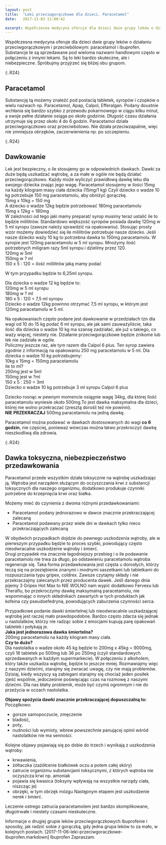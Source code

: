 ```yaml
---
layout: post
title:  "Leki przeciwgorączkowe dla dzieci. Paracetamol"
date:   2017-11-03 11:00:42

excerpt: Współczesna medycyna oferuje dla dzieci dwie grupy leków o działaniu przeciwgorączkowym i przeciwbólowym: paracetamol i ibuprofen. Spróbujmy przyjrzeć się bliżej obu grupom.
---
```


Współczesna medycyna oferuje dla dzieci dwie grupy leków o działaniu przeciwgorączkowym i przeciwbólowym: paracetamol i ibuprofen. Substancje te są sprzedawane pod wieloma nazwami handlowymi często w połączeniu z innymi lekami. Są to leki bardzo skuteczne, ale i niebezpieczne. Spróbujmy przyjrzeć się bliżej obu grupom.

{:.R24}
## Paracetamol

Substancję tą możemy znaleźć pod postacią tabletek, syropów i czopków o wielu nazwach np. Paracetamol, Apap, Calpol, Efferalgan. Podany doustnie wchłania się bardzo szybko z przewodu pokarmowego w ciągu kilku minut, a swoje pełne działanie osiąga po około godzinie. Długość czasu działania utrzymuje się przez około 4 do 6 godzin. Paracetamol działa przeciwgorączkowo oraz przeciwbólowo. Nie działa przeciwzapalnie, więc nie zmniejsza obrzęków, zaczerwienienia np. po szczepieniu. 

{:.R24}
## Dawkowanie

Lek jest bezpieczny, o ile stosujemy go w odpowiednich dawkach. Dawki za duże będą uszkadzać wątrobę, a za małe w ogóle nie będą działać przeciwgorączkowo. 
Każdy może wyliczyć prawidłową dawkę leku dla swojego dziecka znając jego wagę. Paracetamol stosujemy w ilości 15mg na każdy kilogram masy ciała dziecka (15mg/1 kg) Czyli dziecko o wadze 10 kg potrzebuje 150 mg paracetamolu, aby obniżyć gorączkę.  
15mg x 10kg = 150 mg  
A dziecko o wadze 12kg będzie potrzebować 180mg paracetamolu  
15mg x 12kg = 180mg  
W zależności od tego jaki mamy preparat/ syrop musimy teraz ustalić ile to będzie mililitrów. Standardowo większość syropów posiada dawkę 120mg w 5 ml syropu (zawsze należy sprawdzić na opakowaniu). Stosując prosty wzór możemy dowiedzieć się ile mililitrów potrzebuje nasze dziecko. Jeśli nasze dziecko waży 10 kg to potrzebna dawka to 150mg paracetamolu. W syropie jest 120mg paracetamolu w 5 ml syropu. Mnożymy ilość potrzebnych miligram razy 5ml syropu i dzielimy przez 120.  
120mg w 5ml  
150mg w ? ml  
150 x 5 : 120 = ilość mililitrów jaką mamy podać

W tym przypadku będzie to 6,25ml syropu.

Dla dziecka o wadze 12 kg będzie to:  
120mg w 5 ml syropu  
180mg w ? ml  
180 x 5 : 120 = 7,5 ml syropu  
Dziecko o wadze 12kg powinno otrzymać 7,5 ml syropu, w którym jest 120mg paracetamolu w 5 ml. 

Na opakowaniach często podane jest dawkowanie w przedziałach tzn dla wagi od 10 do 15 kg podać 6 ml syropu, ale jak sami zauważyliście, taka ilość dla dziecka o wadze 10 kg ma szansę zadziałać, ale już u takiego, co waży więcej, niestety nie. Działanie przeciwgorączkowe będzie znikome lub lek nie zadziała w ogóle.  
Policzmy jeszcze raz, ale tym razem dla Calpol 6 plus. Ten syrop zawiera zgodnie z informacją na opakowaniu 250 mg paracetamolu w 5 ml. Dla dziecka o wadze 10 kg potrzebujemy:  
10kg x 15mg = 150mg paracetamolu  
ile to ml?  
250mg jest w 5ml  
150mg jest w ?ml  
150 x 5 : 250 = 3ml  
Dziecko o wadze 10 kg potrzebuje 3 ml syropu Calpol 6 plus

Dziecko rosnąc w pewnym momencie osiągnie wagę 34kg, dla której ilość paracetamolu wyniesie około 500mg.To jest dawka maksymalna dla dzieci, której nie wolno przekraczać (zresztą dorośli też nie powinni).  
**NIE PRZEKRACZAJ** 500mg paracetamolu na jedną dawkę. 

Paracetamol można podawać w dawkach dostosowanych do wagi **co 6 godzin**, nie częściej, ponieważ wówczas można łatwo przekroczyć dawkę nieszkodliwą dla zdrowia. 

{:.R24}
## Dawka toksyczna, niebezpieczeństwo przedawkowania

Paracetamol przede wszystkim działa toksycznie na wątrobę uszkadzając ją. Wątroba jest narządem służącym do oczyszczania krwi z substancji toksycznych dla naszego organizmu, dodatkowo produkuje czynniki potrzebne do krzepnięcia krwi oraz białka. 

Możemy mieć do czynienia z dwoma różnymi przedawkowaniami:
* Paracetamol podany jednorazowo w dawce znacznie przekraczającej zalecaną
* Paracetamol podawany przez wiele dni w dawkach tylko nieco przekraczających zalecaną

W obydwóch przypadkach dojdzie do pewnego uszkodzenia wątroby, ale w pierwszym przypadku będzie to proces szybki, powodujący często nieodwracalne uszkodzenie wątroby i śmierć.  
Drugi przypadek ma znacznie łagodniejszy przebieg i o ile podawanie paracetamolu nie trwa za długo, po odstawieniu paracetamolu wątroba regeneruje się. Taka forma przedawkowania jest częsta u dorosłych, którzy leczą się na przeziębienie znanymi i modnymi saszetkami lub tabletkami do rozpuszczania typu gripex, coldrex. Zawsze czytajmy składy i nie przekraczajmy zalecanych przez producenta dawek. Jeśli danego dnia pijemy 3 Gripex Hot Max to NIE WOLNO nam wypić dodatkowo Fervexu lub Theraflu, bo przekroczymy dawkę maksymalną paracetamolu, nie wspominając o innych składnikach zawartych w tych produktach jak kofeina czy pseudoefedryna, powodujących zaburzenia czynności serca.

Przypadkowe podanie dawki śmiertelnej lub nieodwracalnie uszkadzającej wątrobę jest raczej mało prawdopodobne. Bardzo często zdarza się jednak u nastolatków, którzy nie radząc sobie z emocjami kupują parę opakowań tabletek i połykają je.  
 **Jaka jest jednorazowa dawka śmiertelna?**  
200mg paracetamolu na każdy kilogram masy ciała.  
**Czy to dużo?**  
Dla nastolatka o wadze około 45 kg będzie to 200mg x 45kg = 9000mg, czyli 18 tabletek po 500mg lub 36 po 250mg (czyli standardowych sprzedawanych w każdym supermarkecie). W połączeniu z alkoholem, który także uszkadza wątrobę, będzie to jeszcze mniej. Rozmawiajmy więc z naszymi dziećmi, starajmy się zwracać uwagę, czy nie mają problemów. Dzisiaj, kiedy wszyscy są zabiegani starajmy się chociaż jeden posiłek zjeść wspólnie, jedocześnie poświęcając czas na rozmowę z naszymi dziećmi. Dla nas błahy problemik, może być czymś ogromnym i nie do przeżycia w oczach nastolatka.

**Objawy spożycia dawki znacznie przekraczającej dopuszczalną to:**    
Początkowo:
* gorsze samopoczucie, zmęczenie
* bladość,
* poty,
* nudności lub wymioty,
wbrew powszechnie panującej opinii wśród nastolatków nie ma senności.

Kolejne objawy pojawiają się po dobie do trzech i wynikają z uszkodzenia wątroby:
* krwawienia,
* żółtaczka (zażółcenie białkówek oczu a potem całej skóry)
* zatrucie organizmu substancjami toksycznymi, z których wątroba nie oczyszcza krwi np. amoniak
* pojawia się kwasica (toksyny wpływają na wszystkie narządy ciała, niszcząc je)
* obrzęki, w tym obrzęk mózgu
Następnym etapem jest uszkodzenie nerek i śmierć.

Leczenie ostrego zatrucia paracetamolem jest bardzo skomplikowane, długotrwałe i niestety czasami nieskuteczne.

Informacje o drugiej grupie leków przeciwgorączkowych Ibuprofenie i sposoby, jak radzić sobie z gorączką, gdy jedna grupa leków to za mało, w kolejnych postach. [2017-11-06-leki-przeciwgoraczkowe-ibuprofen.markdown] Ibuprofen Zapraszam.




